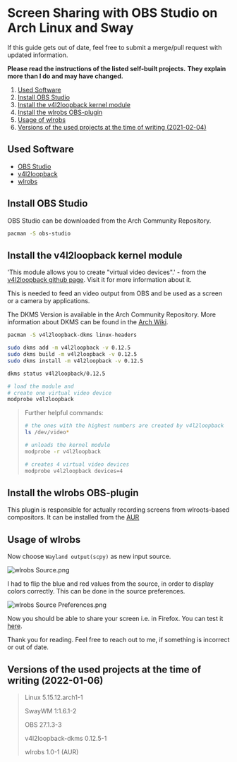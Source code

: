 Screen Sharing with OBS Studio on Arch Linux and Sway
===
If this guide gets out of date, 
feel free to submit a merge/pull request with updated information.

**Please read the instructions of the listed self-built projects.**
**They explain more than I do and may have changed.**

1. [Used Software](#Used-Software)
2. [Install OBS Studio](#Install-OBS-Studio)
3. [Install the v4l2loopback kernel module](#Install-the-v4l2loopback-kernel-module)
4. [Install the wlrobs OBS-plugin](#Install-the-wlrobs-OBS-plugin)
5. [Usage of wlrobs](#Usage-of-wlrobs)
6. [Versions of the used projects at the time of writing (2021-02-04)](#Versions-of-the-used-projects-at-the-time-of-writing-(2021-02-04))


## Used Software
- [OBS Studio](https://obsproject.com/)
- [v4l2loopback](https://github.com/umlaeute/v4l2loopback)
- [wlrobs](https://hg.sr.ht/~scoopta/wlrobs)


## Install OBS Studio
OBS Studio can be downloaded from the Arch Community Repository.
```sh
pacman -S obs-studio
```


## Install the v4l2loopback kernel module
'This module allows you to create "virtual video devices".' - from the 
[v4l2loopback github page](https://github.com/umlaeute/v4l2loopback).
Visit it for more information about it.

This is needed to feed an video output from OBS and 
be used as a screen or a camera by applications.

The DKMS Version is available in the Arch Community Repository.
More information about DKMS can be found in the [Arch Wiki](https://wiki.archlinux.org/index.php/Dynamic_Kernel_Module_Support).

```sh
pacman -S v4l2loopback-dkms linux-headers

sudo dkms add -m v4l2loopback -v 0.12.5
sudo dkms build -m v4l2loopback -v 0.12.5
sudo dkms install -m v4l2loopback -v 0.12.5

dkms status v4l2loopback/0.12.5

# load the module and
# create one virtual video device
modprobe v4l2loopback 
```

> Further helpful commands:
>```sh
># the ones with the highest numbers are created by v4l2loopback
>ls /dev/video*
>
># unloads the kernel module
>modprobe -r v4l2loopback
>
># creates 4 virtual video devices
>modprobe v4l2loopback devices=4
>```


## Install the wlrobs OBS-plugin
This plugin is responsible for actually recording screens from wlroots-based compositors.
It can be installed from the [AUR](https://aur.archlinux.org/packages/wlrobs/)


## Usage of wlrobs
Now choose `Wayland output(scpy)` as new input source.

![wlrobs Source.png](wlrobs-source-add.png)

I had to flip the blue and red values from the source, 
in order to display colors correctly. 
This can be done in the source preferences.

![wlrobs Source Preferences.png](wlrobs-source-preferences.png)

Now you should be able to share your screen i.e. in Firefox.
You can test it [here](https://mozilla.github.io/webrtc-landing/gum_test.html).

Thank you for reading. 
Feel free to reach out to me, 
if something is incorrect or out of date.


## Versions of the used projects at the time of writing (2022-01-06)
> Linux 5.15.12.arch1-1
>
> SwayWM 1:1.6.1-2
>
> OBS 27.1.3-3
>
> v4l2loopback-dkms 0.12.5-1
>
> wlrobs 1.0-1 (AUR)
